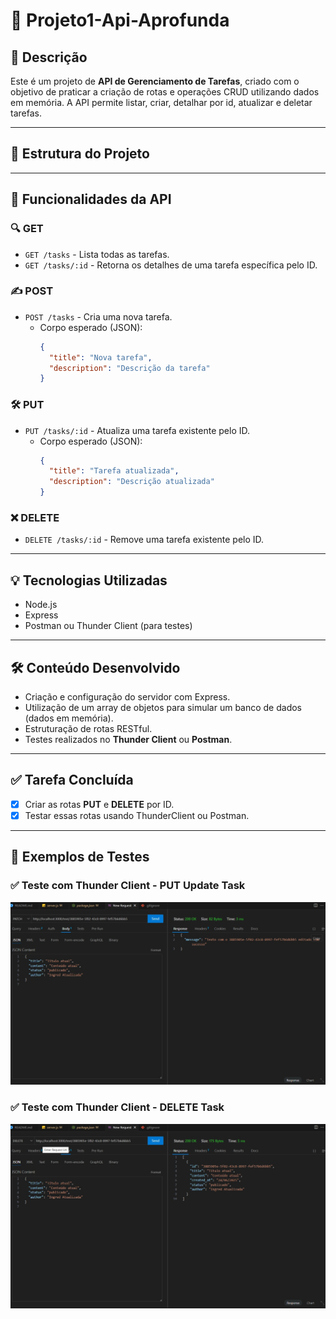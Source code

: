 # 📌 Projeto1-Api-Aprofunda

## 📝 Descrição
Este é um projeto de **API de Gerenciamento de Tarefas**, criado com o objetivo de praticar a criação de rotas e operações CRUD utilizando dados em memória. A API permite listar, criar, detalhar por id, atualizar e deletar tarefas.

---

## 📁 Estrutura do Projeto


---

## 🚀 Funcionalidades da API

### 🔍 GET
- `GET /tasks` - Lista todas as tarefas.
- `GET /tasks/:id` - Retorna os detalhes de uma tarefa específica pelo ID.

### ✍️ POST
- `POST /tasks` - Cria uma nova tarefa.
  - Corpo esperado (JSON):
    ```json
    {
      "title": "Nova tarefa",
      "description": "Descrição da tarefa"
    }
    ```

### 🛠 PUT
- `PUT /tasks/:id` - Atualiza uma tarefa existente pelo ID.
  - Corpo esperado (JSON):
    ```json
    {
      "title": "Tarefa atualizada",
      "description": "Descrição atualizada"
    }
    ```

### ❌ DELETE
- `DELETE /tasks/:id` - Remove uma tarefa existente pelo ID.

---

## 💡 Tecnologias Utilizadas
- Node.js
- Express
- Postman ou Thunder Client (para testes)

---

## 🛠 Conteúdo Desenvolvido
- Criação e configuração do servidor com Express.
- Utilização de um array de objetos para simular um banco de dados (dados em memória).
- Estruturação de rotas RESTful.
- Testes realizados no **Thunder Client** ou **Postman**.

---

## ✅ Tarefa Concluída

- [x] Criar as rotas **PUT** e **DELETE** por ID.
- [x] Testar essas rotas usando ThunderClient ou Postman.

---

## 📸 Exemplos de Testes

### ✅ Teste com Thunder Client - PUT Update Task
  ![PUT Task](test-images/put.task.jpg)

### ✅ Teste com Thunder Client - DELETE Task
  ![DELETE Task](test-images/delete.task.jpg)
